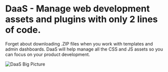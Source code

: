 # DaaS - Manage web development assets and plugins with only 2 lines of code.
Forget about downloading .ZIP files when you work with templates and admin dashboards. DaaS will help manage all the CSS and JS assets so you can focus on your product development.

![DaaS Big Picture](https://raw.githubusercontent.com/creativetimofficial/public-assets/master/daas/daas-big-picture.png?343)
